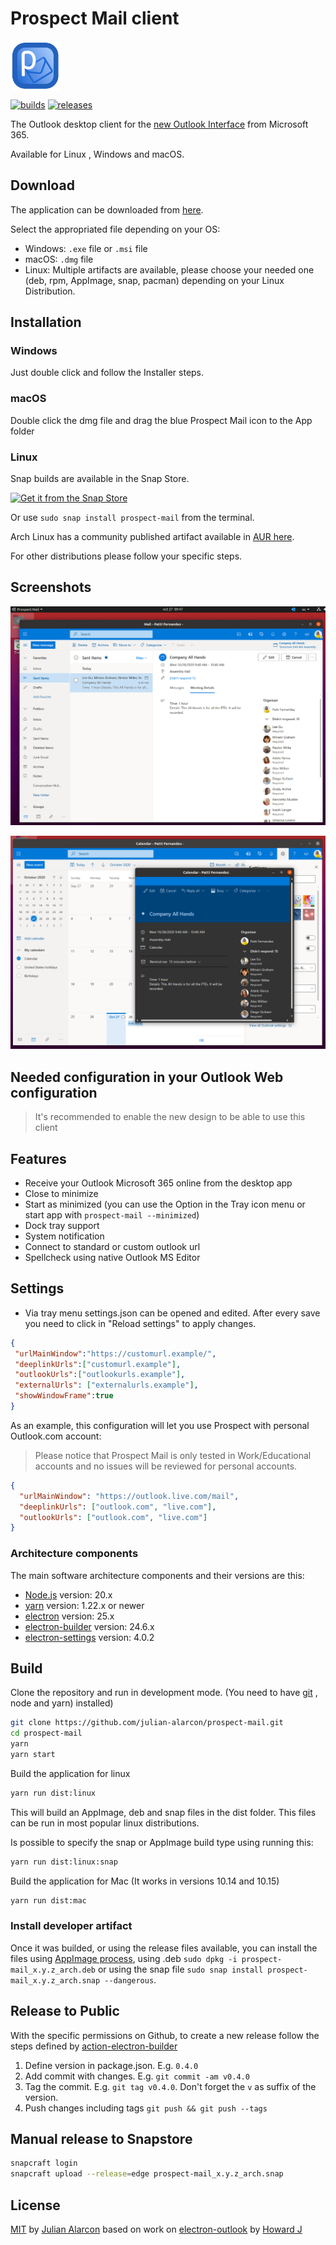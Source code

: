 # Prospect Mail client

<img src="build/icon.png" alt="logo" height="80" align="center" />

[![builds](https://github.com/julian-alarcon/prospect-mail/actions/workflows/release.yml/badge.svg)](https://github.com/julian-alarcon/prospect-mail/actions)
[![releases](https://badgen.net/github/release/julian-alarcon/prospect-mail/)](https://github.com/julian-alarcon/prospect-mail/releases/latest)

The Outlook desktop client for the
[new Outlook Interface](https://www.microsoft.com/en-us/microsoft-365/blog/2018/06/13/power-and-simplicity-updates-to-the-office-365-user-experience/)
from Microsoft 365.

Available for Linux , Windows and macOS.

## Download

The application can be downloaded from [here](https://github.com/julian-alarcon/prospect-mail/releases).

Select the appropriated file depending on your OS:

- Windows: `.exe` file or `.msi` file
- macOS: `.dmg` file
- Linux: Multiple artifacts are available, please choose your needed one (deb,
  rpm, AppImage, snap, pacman) depending on your Linux Distribution.

## Installation

### Windows

Just double click and follow the Installer steps.

### macOS

Double click the dmg file and drag the blue Prospect Mail icon to the App folder

### Linux

Snap builds are available in the Snap Store.

[![Get it from the Snap Store](https://snapcraft.io/static/images/badges/en/snap-store-black.svg)](https://snapcraft.io/prospect-mail)

Or use `sudo snap install prospect-mail` from the terminal.

Arch Linux has a community published artifact available in
[AUR here](https://aur.archlinux.org/packages/prospect-mail-bin/).

For other distributions please follow your specific steps.

## Screenshots

![screenshot-linux](misc/prospect-mail.png)

![screenshot-calendar-view](misc/calendar-view.png)

## Needed configuration in your Outlook Web configuration

> It's recommended to enable the new design to be able to use this client

## Features

- Receive your Outlook Microsoft 365 online from the desktop app
- Close to minimize
- Start as minimized (you can use the Option in the Tray icon menu or start app with `prospect-mail --minimized`)
- Dock tray support
- System notification
- Connect to standard or custom outlook url
- Spellcheck using native Outlook MS Editor

## Settings

- Via tray menu settings.json can be opened and edited. After every save you
  need to click in "Reload settings" to apply changes.

```json
{
 "urlMainWindow":"https://customurl.example/",
 "deeplinkUrls":["customurl.example"],
 "outlookUrls":["outlookurls.example"],
 "externalUrls": ["externalurls.example"],
 "showWindowFrame":true
}
```

As an example, this configuration will let you use Prospect with personal
Outlook.com account:

> Please notice that Prospect Mail is only tested in Work/Educational accounts
> and no issues will be reviewed for personal accounts.

```json
{
  "urlMainWindow": "https://outlook.live.com/mail",
  "deeplinkUrls": ["outlook.com", "live.com"],
  "outlookUrls": ["outlook.com", "live.com"]
}
```


### Architecture components

The main software architecture components and their versions are this:

- [Node.js](https://nodejs.org/en/) version: 20.x
- [yarn](https://yarnpkg.com/) version: 1.22.x or newer
- [electron](http://electronjs.org/) version: 25.x
- [electron-builder](https://www.electron.build/) version: 24.6.x
- [electron-settings](https://github.com/nathanbuchar/electron-settings)
  version: 4.0.2

## Build

Clone the repository and run in development mode. (You need to have
[git](https://git-scm.com/) , node and yarn) installed)

```bash
git clone https://github.com/julian-alarcon/prospect-mail.git
cd prospect-mail
yarn
yarn start
```

Build the application for linux

```bash
yarn run dist:linux
```

This will build an AppImage, deb and snap files in the dist folder. This files
can be run in most popular linux distributions.

Is possible to specify the snap or AppImage build type using running this:

```bash
yarn run dist:linux:snap
```

Build the application for Mac (It works in versions 10.14 and 10.15)

```bash
yarn run dist:mac
```

### Install developer artifact

Once it was builded, or using the release files available, you can install the
files using [AppImage process](https://docs.appimage.org/user-guide/faq.html#question-how-do-i-run-an-appimage),
using .deb `sudo dpkg -i prospect-mail_x.y.z_arch.deb` or using the snap
file `sudo snap install prospect-mail_x.y.z_arch.snap --dangerous`.

## Release to Public

With the specific permissions on Github, to create a new release follow the
steps defined by [action-electron-builder](https://github.com/samuelmeuli/action-electron-builder)

1. Define version in package.json. E.g. `0.4.0`
1. Add commit with changes. E.g. `git commit -am v0.4.0`
1. Tag the commit. E.g. `git tag v0.4.0`. Don't forget the `v` as suffix of the
   version.
1. Push changes including tags `git push && git push --tags`

## Manual release to Snapstore

```sh
snapcraft login
snapcraft upload --release=edge prospect-mail_x.y.z_arch.snap
```

## License

[MIT](https://github.com/julian-alarcon/prospect-mail/blob/master/LICENSE) by
[Julian Alarcon](https://desentropia.com) based on work on
[electron-outlook](https://github.com/eNkru/electron-outlook) by
[Howard J](https://enkru.github.io/)
